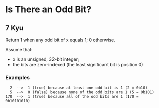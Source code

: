 # Is There an Odd Bit?
## 7 Kyu

Return 1 when any odd bit of x equals 1; 0 otherwise.

Assume that:

- x is an unsigned, 32-bit integer;
- the bits are zero-indexed (the least significant bit is position 0)

### Examples
```
  2  -->  1 (true) because at least one odd bit is 1 (2 = 0b10)
  5  -->  0 (false) because none of the odd bits are 1 (5 = 0b101)
170  -->  1 (true) because all of the odd bits are 1 (170 = 0b10101010)
```

